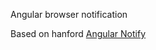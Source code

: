 Angular browser notification

Based on hanford [Angular Notify](https://github.com/hanford/angular-notify)